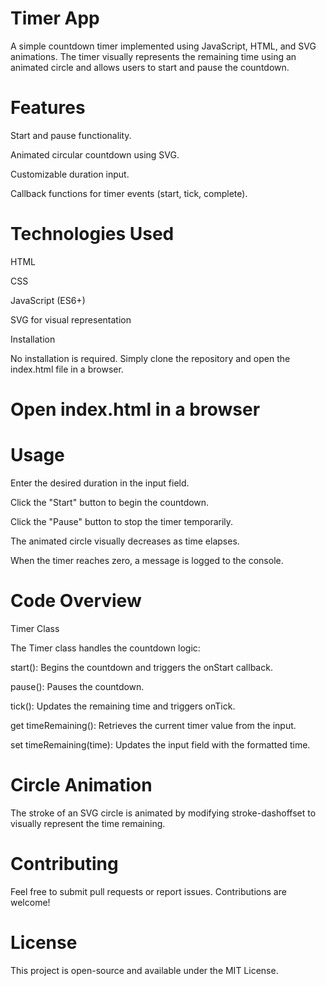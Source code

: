 # Timer App

A simple countdown timer implemented using JavaScript, HTML, and SVG animations. The timer visually represents the remaining time using an animated circle and allows users to start and pause the countdown.

# Features

Start and pause functionality.

Animated circular countdown using SVG.

Customizable duration input.

Callback functions for timer events (start, tick, complete).

# Technologies Used

HTML

CSS

JavaScript (ES6+)

SVG for visual representation

Installation

No installation is required. Simply clone the repository and open the index.html file in a browser.

# Open index.html in a browser

# Usage

Enter the desired duration in the input field.

Click the "Start" button to begin the countdown.

Click the "Pause" button to stop the timer temporarily.

The animated circle visually decreases as time elapses.

When the timer reaches zero, a message is logged to the console.

# Code Overview

Timer Class

The Timer class handles the countdown logic:

start(): Begins the countdown and triggers the onStart callback.

pause(): Pauses the countdown.

tick(): Updates the remaining time and triggers onTick.

get timeRemaining(): Retrieves the current timer value from the input.

set timeRemaining(time): Updates the input field with the formatted time.

# Circle Animation

The stroke of an SVG circle is animated by modifying stroke-dashoffset to visually represent the time remaining.

# Contributing

Feel free to submit pull requests or report issues. Contributions are welcome!

# License

This project is open-source and available under the MIT License.
